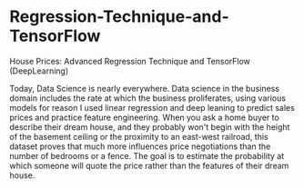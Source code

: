 # Regression-Technique-and-TensorFlow
House Prices: Advanced Regression Technique and TensorFlow (DeepLearning)

Today, Data Science is nearly everywhere. Data science in the business domain includes the rate at which the business proliferates, using various models for reason I used linear regression and deep leaning to predict sales prices and practice feature engineering. When you ask a home buyer to describe their dream house, and they probably won't begin with the height of the basement ceiling or the proximity to an east-west railroad, this dataset proves that much more influences price negotiations than the number of bedrooms or a fence. The goal is to estimate the probability at which someone will quote the price rather than the features of their dream house.
